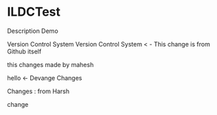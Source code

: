 # ILDCTest
Description Demo

Version Control System
Version Control System < - This change is from Github itself


this changes made by mahesh


hello <- Devange Changes


Changes : from Harsh

change <from sajid>
